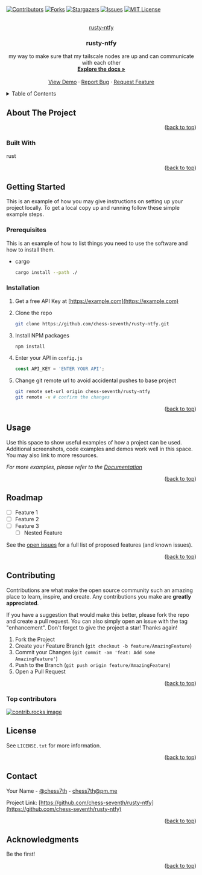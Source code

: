 <!-- Improved compatibility of back to top link: See: https://github.com/othneildrew/Best-README-Template/pull/73 -->
<a id="readme-top"></a>
<!--
*** Thanks for checking out the Best-README-Template. If you have a suggestion
*** that would make this better, please fork the repo and create a pull request
*** or simply open an issue with the tag "enhancement".
*** Don't forget to give the project a star!
*** Thanks again! Now go create something AMAZING! :D
-->

<!-- PROJECT SHIELDS -->
<!--
*** I'm using markdown "reference style" links for readability.
*** Reference links are enclosed in brackets [ ] instead of parentheses ( ).
*** See the bottom of this document for the declaration of the reference variables
*** for contributors-url, forks-url, etc. This is an optional, concise syntax you may use.
*** https://www.markdownguide.org/basic-syntax/#reference-style-links
-->
[![Contributors][contributors-shield]][contributors-url]
[![Forks][forks-shield]][forks-url]
[![Stargazers][stars-shield]][stars-url]
[![Issues][issues-shield]][issues-url]
[![MIT License][license-shield]][license-url]

<!-- PROJECT LOGO -->
<br />
<div align="center">
  <a href="https://github.com/chess-seventh/rusty-ntfy">rusty-ntfy</a>

<h3 align="center">rusty-ntfy</h3>

  <p align="center">
    my way to make sure that my tailscale nodes are up and can communicate with each other
    <br />
    <a href="https://github.com/chess-seventh/rusty-ntfy"><strong>Explore the docs »</strong></a>
    <br />
    <br />
    <a href="https://github.com/chess-seventh/rusty-ntfy">View Demo</a>
    ·
    <a href="https://github.com/chess-seventh/rusty-ntfy/issues/new?labels=bug&template=bug-report---.md">Report Bug</a>
    ·
    <a href="https://github.com/chess-seventh/rusty-ntfy/issues/new?labels=enhancement&template=feature-request---.md">Request Feature</a>
  </p>
</div>

<!-- TABLE OF CONTENTS -->
<details>
  <summary>Table of Contents</summary>
  <ol>
    <li>
      <a href="#about-the-project">About The Project</a>
      <ul>
        <li><a href="#built-with">Built With</a></li>
      </ul>
    </li>
    <li>
      <a href="#getting-started">Getting Started</a>
      <ul>
        <li><a href="#prerequisites">Prerequisites</a></li>
        <li><a href="#installation">Installation</a></li>
      </ul>
    </li>
    <li><a href="#usage">Usage</a></li>
    <li><a href="#roadmap">Roadmap</a></li>
    <li><a href="#contributing">Contributing</a></li>
    <li><a href="#license">License</a></li>
    <li><a href="#contact">Contact</a></li>
    <li><a href="#acknowledgments">Acknowledgments</a></li>
  </ol>
</details>

<!-- ABOUT THE PROJECT -->
## About The Project

<p align="right">(<a href="#readme-top">back to top</a>)</p>

### Built With

rust

<p align="right">(<a href="#readme-top">back to top</a>)</p>

<!-- GETTING STARTED -->
## Getting Started

This is an example of how you may give instructions on setting up your project locally.
To get a local copy up and running follow these simple example steps.

### Prerequisites

This is an example of how to list things you need to use the software and how to install them.

* cargo

  ```sh
  cargo install --path ./
  ```

### Installation

1. Get a free API Key at [https://example.com](https://example.com)
2. Clone the repo

   ```sh
   git clone https://github.com/chess-seventh/rusty-ntfy.git
   ```

3. Install NPM packages

   ```sh
   npm install
   ```

4. Enter your API in `config.js`

   ```js
   const API_KEY = 'ENTER YOUR API';
   ```

5. Change git remote url to avoid accidental pushes to base project

   ```sh
   git remote set-url origin chess-seventh/rusty-ntfy
   git remote -v # confirm the changes
   ```

<p align="right">(<a href="#readme-top">back to top</a>)</p>

<!-- USAGE EXAMPLES -->
## Usage

Use this space to show useful examples of how a project can be used. Additional screenshots, code examples and demos work well in this space. You may also link to more resources.

_For more examples, please refer to the [Documentation](https://example.com)_

<p align="right">(<a href="#readme-top">back to top</a>)</p>

<!-- ROADMAP -->
## Roadmap

* [ ] Feature 1
* [ ] Feature 2
* [ ] Feature 3
  * [ ] Nested Feature

See the [open issues](https://github.com/chess-seventh/rusty-ntfy/issues) for a full list of proposed features (and known issues).

<p align="right">(<a href="#readme-top">back to top</a>)</p>

<!-- CONTRIBUTING -->
## Contributing

Contributions are what make the open source community such an amazing place to learn, inspire, and create. Any contributions you make are **greatly appreciated**.

If you have a suggestion that would make this better, please fork the repo and create a pull request. You can also simply open an issue with the tag "enhancement".
Don't forget to give the project a star! Thanks again!

1. Fork the Project
2. Create your Feature Branch (`git checkout -b feature/AmazingFeature`)
3. Commit your Changes (`git commit -am 'feat: Add some AmazingFeature'`)
4. Push to the Branch (`git push origin feature/AmazingFeature`)
5. Open a Pull Request

<p align="right">(<a href="#readme-top">back to top</a>)</p>

### Top contributors

<a href="https://github.com/chess-seventh/rusty-ntfy/graphs/contributors">
  <img src="https://contrib.rocks/image?repo=chess-seventh/rusty-ntfy" alt="contrib.rocks image" />
</a>

<!-- LICENSE -->
## License

See `LICENSE.txt` for more information.

<p align="right">(<a href="#readme-top">back to top</a>)</p>

<!-- CONTACT -->
## Contact

Your Name - [@chess7th](https://twitter.com/chess7th) - <chess7th@pm.me>

Project Link: [https://github.com/chess-seventh/rusty-ntfy](https://github.com/chess-seventh/rusty-ntfy)

<p align="right">(<a href="#readme-top">back to top</a>)</p>

<!-- ACKNOWLEDGMENTS -->
## Acknowledgments

Be the first!

<p align="right">(<a href="#readme-top">back to top</a>)</p>

<!-- MARKDOWN LINKS & IMAGES -->
<!-- https://www.markdownguide.org/basic-syntax/#reference-style-links -->
[contributors-shield]: https://img.shields.io/github/contributors/chess-seventh/rusty-ntfy.svg?style=for-the-badge
[contributors-url]: https://github.com/chess-seventh/rusty-ntfy/graphs/contributors
[forks-shield]: https://img.shields.io/github/forks/chess-seventh/rusty-ntfy.svg?style=for-the-badge
[forks-url]: https://github.com/chess-seventh/rusty-ntfy/network/members
[stars-shield]: https://img.shields.io/github/stars/chess-seventh/rusty-ntfy.svg?style=for-the-badge
[stars-url]: https://github.com/chess-seventh/rusty-ntfy/stargazers
[issues-shield]: https://img.shields.io/github/issues/chess-seventh/rusty-ntfy.svg?style=for-the-badge
[issues-url]: https://github.com/chess-seventh/rusty-ntfy/issues
[license-shield]: https://img.shields.io/github/license/chess-seventh/rusty-ntfy.svg?style=for-the-badge
[license-url]: https://github.com/chess-seventh/rusty-ntfy/blob/master/LICENSE.txt
